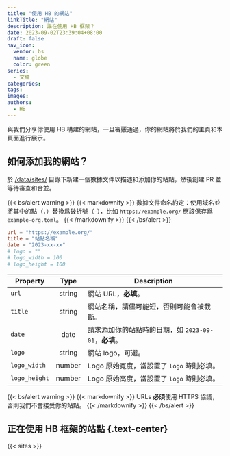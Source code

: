 ```yaml
---
title: "使用 HB 的網站"
linkTitle: "網站"
description: 誰在使用 HB 框架？
date: 2023-09-02T23:39:04+08:00
draft: false
nav_icon:
  vendor: bs
  name: globe
  color: green
series:
  - 文檔
categories:
tags:
images:
authors:
  - HB
---
```


與我們分享你使用 HB 構建的網站，一旦審覈通過，你的網站將於我們的主頁和本頁面進行展示。

## 如何添加我的網站？

於 [/data/sites/](https://github.com/hbstack/site/blob/main/data/sites/) 目錄下新建一個數據文件以描述和添加你的站點，然後創建 PR 並等待審查和合並。

{{< bs/alert warning >}}
{{< markdownify >}}
數據文件命名約定：使用域名並將其中的點（`.`）替換爲破折號（`-`），比如 `https://example.org/` 應該保存爲 `example-org.toml`。
{{< /markdownify >}}
{{< /bs/alert >}}

```toml
url = "https://example.org/"
title = "站點名稱"
date = "2023-xx-xx"
# logo = ""
# logo_width = 100
# logo_height = 100
```

| Property | Type | Description |
| -------- | :--: | ----------- |
| `url` | string | 網站 URL，**必填**。 |
| `title` | string | 網站名稱，請儘可能短，否則可能會被截斷。 |
| `date` | date | 請求添加你的站點時的日期，如 `2023-09-01`，**必填**。 |
| `logo` | string | 網站 logo，可選。|
| `logo_width` | number | Logo 原始寬度，當設置了 `logo` 時則必填。 |
| `logo_height` | number | Logo 原始高度，當設置了 `logo` 時則必填。 |

{{< bs/alert warning >}}
{{< markdownify >}}
URLs **必須**使用 HTTPS 協議，否則我們不會接受你的站點。
{{< /markdownify >}}
{{< /bs/alert >}}

## 正在使用 HB 框架的站點 {.text-center}

{{< sites >}}
